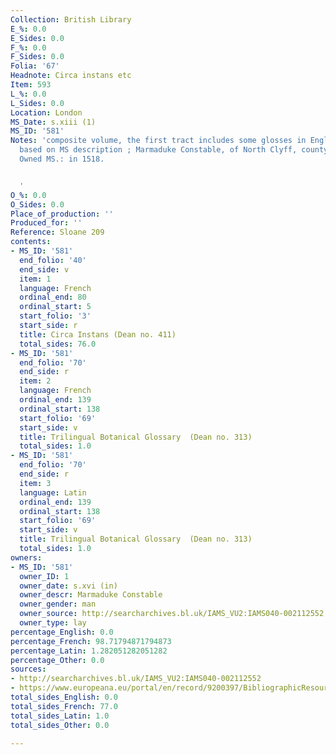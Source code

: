 ```yaml
---
Collection: British Library
E_%: 0.0
E_Sides: 0.0
F_%: 0.0
F_Sides: 0.0
Folia: '67'
Headnote: Circa instans etc
Item: 593
L_%: 0.0
L_Sides: 0.0
Location: London
MS_Date: s.xiii (1)
MS_ID: '581'
Notes: 'composite volume, the first tract includes some glosses in English; foliation
  based on MS description ; Marmaduke Constable, of North Clyff, county Yorkshire:
  Owned MS.: in 1518.


  '
O_%: 0.0
O_Sides: 0.0
Place_of_production: ''
Produced_for: ''
Reference: Sloane 209
contents:
- MS_ID: '581'
  end_folio: '40'
  end_side: v
  item: 1
  language: French
  ordinal_end: 80
  ordinal_start: 5
  start_folio: '3'
  start_side: r
  title: Circa Instans (Dean no. 411)
  total_sides: 76.0
- MS_ID: '581'
  end_folio: '70'
  end_side: r
  item: 2
  language: French
  ordinal_end: 139
  ordinal_start: 138
  start_folio: '69'
  start_side: v
  title: Trilingual Botanical Glossary  (Dean no. 313)
  total_sides: 1.0
- MS_ID: '581'
  end_folio: '70'
  end_side: r
  item: 3
  language: Latin
  ordinal_end: 139
  ordinal_start: 138
  start_folio: '69'
  start_side: v
  title: Trilingual Botanical Glossary  (Dean no. 313)
  total_sides: 1.0
owners:
- MS_ID: '581'
  owner_ID: 1
  owner_date: s.xvi (in)
  owner_descr: Marmaduke Constable
  owner_gender: man
  owner_source: http://searcharchives.bl.uk/IAMS_VU2:IAMS040-002112552
  owner_type: lay
percentage_English: 0.0
percentage_French: 98.71794871794873
percentage_Latin: 1.282051282051282
percentage_Other: 0.0
sources:
- http://searcharchives.bl.uk/IAMS_VU2:IAMS040-002112552
- https://www.europeana.eu/portal/en/record/9200397/BibliographicResource_3000126257045.html
total_sides_English: 0.0
total_sides_French: 77.0
total_sides_Latin: 1.0
total_sides_Other: 0.0

---
```

